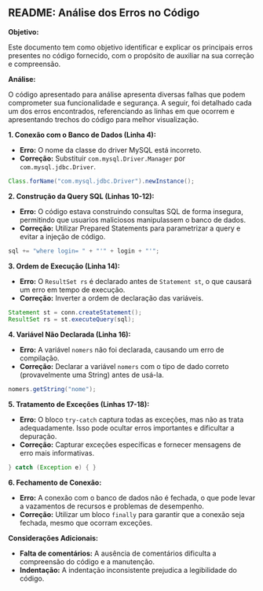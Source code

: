 ## README: Análise dos Erros no Código

**Objetivo:**

Este documento tem como objetivo identificar e explicar os principais erros presentes no código fornecido, com o propósito de auxiliar na sua correção e compreensão. 

**Análise:**

O código apresentado para análise apresenta diversas falhas que podem comprometer sua funcionalidade e segurança. A seguir, foi detalhado cada um dos erros encontrados, referenciando as linhas em que ocorrem e apresentando trechos do código para melhor visualização.

**1. Conexão com o Banco de Dados (Linha 4):**
* **Erro:** O nome da classe do driver MySQL está incorreto.
* **Correção:** Substituir `com.mysql.Driver.Manager` por `com.mysql.jdbc.Driver`.

```java
Class.forName("com.mysql.jdbc.Driver").newInstance();
```

**2. Construção da Query SQL (Linhas 10-12):**
* **Erro:** O código estava construindo consultas SQL de forma insegura, permitindo que usuarios maliciosos manipulassem o banco de dados.
* **Correção:** Utilizar Prepared Statements para parametrizar a query e evitar a injeção de código.

```java
sql += "where login= " + "'" + login + "'";
```

**3. Ordem de Execução (Linha 14):**
* **Erro:** O `ResultSet rs` é declarado antes de `Statement st`, o que causará um erro em tempo de execução.
* **Correção:** Inverter a ordem de declaração das variáveis.

```java
Statement st = conn.createStatement();
ResultSet rs = st.executeQuery(sql);
```

**4. Variável Não Declarada (Linha 16):**
* **Erro:** A variável `nomers` não foi declarada, causando um erro de compilação.
* **Correção:** Declarar a variável `nomers` com o tipo de dado correto (provavelmente uma String) antes de usá-la.

```java
nomers.getString("nome");
```

**5. Tratamento de Exceções (Linhas 17-18):**
* **Erro:** O bloco `try-catch` captura todas as exceções, mas não as trata adequadamente. Isso pode ocultar erros importantes e dificultar a depuração.
* **Correção:** Capturar exceções específicas e fornecer mensagens de erro mais informativas.

```java
} catch (Exception e) { }
```

**6. Fechamento de Conexão:**
* **Erro:** A conexão com o banco de dados não é fechada, o que pode levar a vazamentos de recursos e problemas de desempenho.
* **Correção:** Utilizar um bloco `finally` para garantir que a conexão seja fechada, mesmo que ocorram exceções.

**Considerações Adicionais:**

* **Falta de comentários:** A ausência de comentários dificulta a compreensão do código e a manutenção.
* **Indentação:** A indentação inconsistente prejudica a legibilidade do código.

